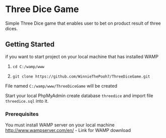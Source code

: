# Three Dice Game

Simple Three Dice game that enables user to bet on product result of three dices.

## Getting Started

if you want to start project on your local machine that has installed WAMP

1. `cd C:/wamp/www`

2. `git clone https://github.com/WinnieThePooh7/ThreeDiceGame.git`

File named `C:/wamp/www/ThreeDiceGame` will be created

Start your local PhpMyAdmin create database `threedice` and import file `threedice.sql` into it.

### Prerequisites

You must install WAMP server on your local machine
http://www.wampserver.com/en/ - Link for WAMP download





